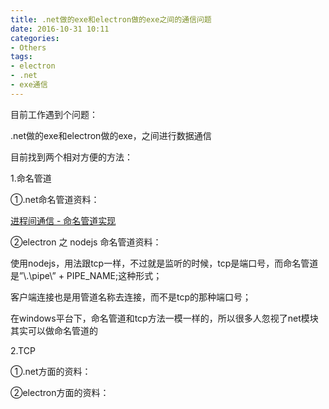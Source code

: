 ```yaml
---
title: .net做的exe和electron做的exe之间的通信问题
date: 2016-10-31 10:11
categories:
- Others
tags:
- electron
- .net
- exe通信
---
```

<!-- more -->
<div class="markdown_views">


目前工作遇到个问题：   

.net做的exe和electron做的exe，之间进行数据通信   

目前找到两个相对方便的方法：   

1.命名管道   

①.net命名管道资料：   

[进程间通信 - 命名管道实现](http://www.cnblogs.com/BoyXiao/archive/2011/01/02/1924188.html)

②electron 之 nodejs 命名管道资料：   

使用nodejs，用法跟tcp一样，不过就是监听的时候，tcp是端口号，而命名管道是”\\.\pipe\” + PIPE_NAME;这种形式；   

客户端连接也是用管道名称去连接，而不是tcp的那种端口号；   

在windows平台下，命名管道和tcp方法一模一样的，所以很多人忽视了net模块其实可以做命名管道的

2.TCP   

①.net方面的资料：

②electron方面的资料：

</div>